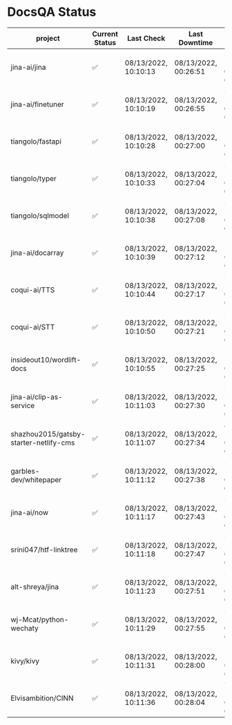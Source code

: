 # DocsQA Status

|               project                |Current Status|     Last Check     |   Last Downtime    |              % Uptime              |
|--------------------------------------|--------------|--------------------|--------------------|------------------------------------|
|jina-ai/jina                          |✅            |08/13/2022, 10:10:13|08/13/2022, 00:26:51|54.482 (since 08/11/2022, 05:10:08) |
|jina-ai/finetuner                     |✅            |08/13/2022, 10:10:19|08/13/2022, 00:26:55|54.492 (since 08/11/2022, 05:10:08) |
|tiangolo/fastapi                      |✅            |08/13/2022, 10:10:28|08/13/2022, 00:27:00|54.515 (since 08/11/2022, 05:10:08) |
|tiangolo/typer                        |✅            |08/13/2022, 10:10:33|08/13/2022, 00:27:04|54.522 (since 08/11/2022, 05:10:08) |
|tiangolo/sqlmodel                     |✅            |08/13/2022, 10:10:38|08/13/2022, 00:27:08|54.529 (since 08/11/2022, 05:10:08) |
|jina-ai/docarray                      |✅            |08/13/2022, 10:10:39|08/13/2022, 00:27:12|54.517 (since 08/11/2022, 05:10:08) |
|coqui-ai/TTS                          |✅            |08/13/2022, 10:10:44|08/13/2022, 00:27:17|54.516 (since 08/11/2022, 05:10:08) |
|coqui-ai/STT                          |✅            |08/13/2022, 10:10:50|08/13/2022, 00:27:21|54.526 (since 08/11/2022, 05:10:08) |
|insideout10/wordlift-docs             |✅            |08/13/2022, 10:10:55|08/13/2022, 00:27:25|54.530 (since 08/11/2022, 05:10:08) |
|jina-ai/clip-as-service               |✅            |08/13/2022, 10:11:03|08/13/2022, 00:27:30|54.547 (since 08/11/2022, 05:10:08) |
|shazhou2015/gatsby-starter-netlify-cms|✅            |08/13/2022, 10:11:07|08/13/2022, 00:27:34|433.104 (since 08/11/2022, 05:10:08)|
|garbles-dev/whitepaper                |✅            |08/13/2022, 10:11:12|08/13/2022, 00:27:38|54.550 (since 08/11/2022, 05:10:08) |
|jina-ai/now                           |✅            |08/13/2022, 10:11:17|08/13/2022, 00:27:43|54.555 (since 08/11/2022, 05:10:08) |
|srini047/htf-linktree                 |✅            |08/13/2022, 10:11:18|08/13/2022, 00:27:47|54.543 (since 08/11/2022, 05:10:08) |
|alt-shreya/jina                       |✅            |08/13/2022, 10:11:23|08/13/2022, 00:27:51|54.550 (since 08/11/2022, 05:10:08) |
|wj-Mcat/python-wechaty                |✅            |08/13/2022, 10:11:29|08/13/2022, 00:27:55|54.558 (since 08/11/2022, 05:10:08) |
|kivy/kivy                             |✅            |08/13/2022, 10:11:31|08/13/2022, 00:28:00|54.546 (since 08/11/2022, 05:10:08) |
|Elvisambition/CINN                    |✅            |08/13/2022, 10:11:36|08/13/2022, 00:28:04|74.440 (since 08/11/2022, 05:10:08) |
